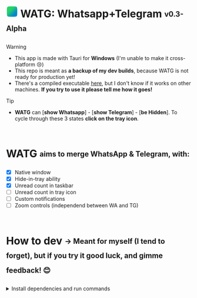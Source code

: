 # ![WATG logo](https://github.com/DavidBevi/WATG/blob/main/source-code/src-tauri/icon.png?raw=true) WATG: Whatsapp+Telegram <sub><sup>v0.3-Alpha</sup></sub>

> [!WARNING]
> - This app is made with Tauri for **Windows** (I'm unable to make it cross-platform 😢)
> - This repo is meant as **a backup of my dev builds**, because WATG is not ready for production yet!
> - There's a compiled executable [here](https://github.com/DavidBevi/WATG/blob/main/executables/WATG-0.3-Alpha.exe), but I don't know if it works on other machines. **If you try to use it please tell me how it goes!**


> [!TIP]
> - **WATG** can [**show Whatsapp**] - [**show Telegram**] - [**be Hidden**]. To cycle through these 3 states **click on the tray icon**.

<br/>

# WATG <sub><sup>aims to merge WhatsApp & Telegram, with:</sup></sub>
- [x] Native window
- [x] Hide-in-tray ability
- [x] Unread count in taskbar
- [ ] Unread count in tray icon
- [ ] Custom notifications
- [ ] Zoom controls (independend between WA and TG)

<br/>

# How to dev <sub><sup> → Meant for myself (I tend to forget), but if you try it good luck, and gimme feedback! 😊</sup></sub>

<details>
  <summary>Install dependencies and run commands</summary>
  <br/>

1. install prerequisites:
   - `visual studio build tools 2022 (v17.14.6+36212.18.-june.2025-) ` > `MSVC compiler (v143)`
   - `rustc 1.87.0 (17067e9ac 2025-05-09)`
   - `tauri-cli 2.5.0`
2. download source-code and unzip it in a folder
   - from [main.zip](https://github.com/DavidBevi/WATG/archive/refs/heads/main.zip), extract folder `source-code`
   - save it somewhere (example: `C:\watg`)
3. open a `cmd` in that folder and use these commands:
    - `cargo tauri dev --features unstable` to run it like a dev, with autoreload when source files are saved
    - `cargo tauri build --features unstable` to export a portable executable in `src-tauri\target\release`

</details>
